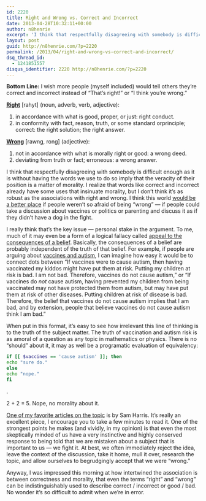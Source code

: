 ```yaml
---
id: 2220
title: Right and Wrong vs. Correct and Incorrect
date: 2013-04-28T10:32:11+00:00
author: n8henrie
excerpt: 'I think that respectfully disagreeing with somebody is difficult enough as it is without having the words we use to do so imply that the veracity of their position is a matter of morality. '
layout: post
guid: http://n8henrie.com/?p=2220
permalink: /2013/04/right-and-wrong-vs-correct-and-incorrect/
dsq_thread_id:
  - 1241851557
disqus_identifier: 2220 http://n8henrie.com/?p=2220
---
```

**Bottom Line:** I wish more people (myself included) would tell others they’re correct and incorrect instead of “That’s right!” or “I think you’re wrong.” <!--more-->

<a target="_blank" href="http://dictionary.reference.com/browse/right"><strong>Right</strong></a> \[rahyt\] (noun, adverb, verb, adjective):

  1. in accordance with what is good, proper, or just: right conduct.
  2. in conformity with fact, reason, truth, or some standard orprinciple; correct: the right solution; the right answer.

<a target="_blank" href="http://dictionary.reference.com/browse/wrong"><strong>Wrong</strong></a> \[rawng, rong\] (adjective):

  1. not in accordance with what is morally right or good: a wrong deed.
  2. deviating from truth or fact; erroneous: a wrong answer.

I think that respectfully disagreeing with somebody is difficult enough as it is without having the words we use to do so imply that the veracity of their position is a matter of morality. I realize that words like correct and incorrect already have some uses that insinuate morality, but I don’t think it’s as robust as the associations with right and wrong. I think this world <a target="_blank" href="http://www.ted.com/talks/kathryn_schulz_on_being_wrong.html" title="Kathryn Schulz: On being wrong | Video on TED.com">would be a better place</a> if people weren’t so afraid of being “wrong” — if people could take a discussion about vaccines or politics or parenting and discuss it as if they didn’t have a dog in the fight.

I really think that’s the key issue — personal stake in the argument. To me, much of it may even be a form of a logical fallacy called <a target="_blank" href="http://www.nizkor.org/features/fallacies/appeal-to-consequences.html" title="Fallacy: Appeal to Consequences of a Belief - The Nizkor Project">appeal to the consequences of a belief</a>. Basically, the consequences of a belief are probably independent of the truth of that belief. For example, if people are arguing about <a target="_blank" href="http://en.wikipedia.org/wiki/MMR_vaccine_controversy" title="MMR vaccine controversy - Wikipedia, the free encyclopedia">vaccines and autism</a>, I can imagine how easy it would be to connect dots between “If vaccines were to cause autism, then having vaccinated my kiddos might have put them at risk. Putting my children at risk is bad. I am not bad. Therefore, vaccines do not cause autism,” or “If vaccines do _not_ cause autism, having prevented my children from being vaccinated may not have protected them from autism, but may have put them at risk of other diseases. Putting children at risk of disease is bad. Therefore, the belief that vaccines do not cause autism implies that I am bad, and by extension, people that believe vaccines do not cause autism think I am bad.”

When put in this format, it’s easy to see how irrelevant this line of thinking is to the truth of the subject matter. The truth of vaccination and autism risk is as amoral of a question as any topic in mathematics or physics. There is no “should” about it, it may as well be a programatic evaluation of equivalency:

```bash
if [[ $vaccines == 'cause autism' ]]; then
echo "sure do."
else
echo "nope."
fi
```

.

2 + 2 = 5. Nope, no morality about it.

<a target="_blank" href="http://www.samharris.org/blog/item/the-fireplace-delusion" title="The Fireplace Delusion : Sam Harris">One of my favorite articles on the topic</a> is by Sam Harris. It’s really an excellent piece, I encourage you to take a few minutes to read it. One of the strongest points he makes (and vividly, in my opinion) is that even the most skeptically minded of us have a very instinctive and highly conserved response to being told that we are mistaken about a subject that is important to us — we fight it. At best, we often immediately reject the idea, leave the context of the discussion, take it home, mull it over, research the topic, and allow ourselves to begrudgingly accept that we were “wrong.”

Anyway, I was impressed this morning at how intertwined the association is between correctness and morality, that even the terms “right” and “wrong” can be indistinguishably used to describe correct / incorrect or good / bad. No wonder it’s so difficult to admit when we’re in error.
